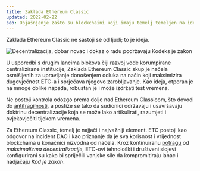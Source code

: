 ```yaml
---
title: Zaklada Ethereum Classic
updated: 2022-02-22
seo: Objašnjenje zašto su blockchaini koji imaju temelj temeljen na idejama i principima daleko moćniji od onih koje čine ljudi.
---
```


Zaklada Ethereum Classic ne sastoji se od ljudi; to je ideja.

![Decentralizacija, dobar novac i dokaz o radu podržavaju Kodeks je zakon](../../../src/images/foundation.png)

U usporedbi s drugim lancima blokova čiji razvoj vode korumpirane centralizirane institucije, Zaklada Ethereum Classic skup je načela osmišljenih za upravljanje donošenjem odluka na način koji maksimizira dugovječnost ETC-a i sprječava njegovo zarobljavanje. Kao ideja, otporan je na mnoge oblike napada, robustan je i može izdržati test vremena.

Ne postoji kontrola odozgo prema dolje nad Ethereum Classicom, što dovodi do [antifragilnosti](https://en.wikipedia.org/wiki/Antifragility), a postiže se tako da sudionici održavaju i usavršavaju doktrinu decentralizacije koja se može lako artikulirati, razumjeti i ovjekovječiti tijekom vremena.

Za Ethereum Classic, temelj je najjači i najvažniji element. ETC postoji kao odgovor na incident DAO [](/why-classic/genesis)i kao priznanje da je sva korisnost i vrijednost blockchaina u konačnici nizvodna od načela. Kroz kontinuiranu [potragu](/why-classic/decentralism) od _maksimalizma decentralizacije_, ETC-ovi tehnološki i društveni slojevi konfigurirani su kako bi spriječili vanjske sile da kompromitiraju lanac i nadjačaju _Kod je zakon_.

